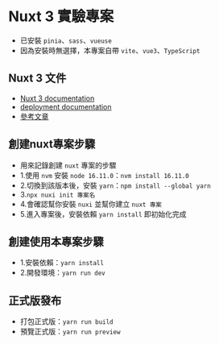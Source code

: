 # Nuxt 3 實驗專案
- 已安裝 `pinia`、`sass`、`vueuse`
- 因為安裝時無選擇，本專案自帶 `vite`、`vue3`、`TypeScript`

## Nuxt 3 文件
- [Nuxt 3 documentation](https://nuxt.com/docs/getting-started/introduction)
- [deployment documentation](https://nuxt.com/docs/getting-started/deployment)
- [參考文章](https://juejin.cn/post/7170746000112353293)

## 創建nuxt專案步驟
- 用來記錄創建 `nuxt` 專案的步驟
- 1.使用 `nvm` 安裝 `node 16.11.0`：`nvm install 16.11.0`
- 2.切換到該版本後，安裝 `yarn`：`npm install --global yarn`
- 3.`npx nuxi init 專案名`
- 4.會確認幫你安裝 `nuxi` 並幫你建立 `nuxt 專案`
- 5.進入專案後，安裝依賴 `yarn install` 即初始化完成

## 創建使用本專案步驟
- 1.安裝依賴：`yarn install`
- 2.開發環境：`yarn run dev`

## 正式版發布
- 打包正式版：`yarn run build`
- 預覽正式版：`yarn run preview`
